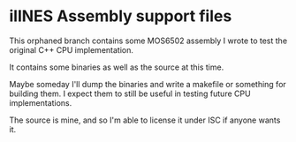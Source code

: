 # illNES Assembly support files

This orphaned branch contains some MOS6502 assembly I wrote to test the original C++ CPU implementation.

It contains some binaries as well as the source at this time.

Maybe someday I'll dump the binaries and write a makefile or something for building them. I expect them to still be useful in testing future CPU implementations.

The source is mine, and so I'm able to license it under ISC if anyone wants it.
